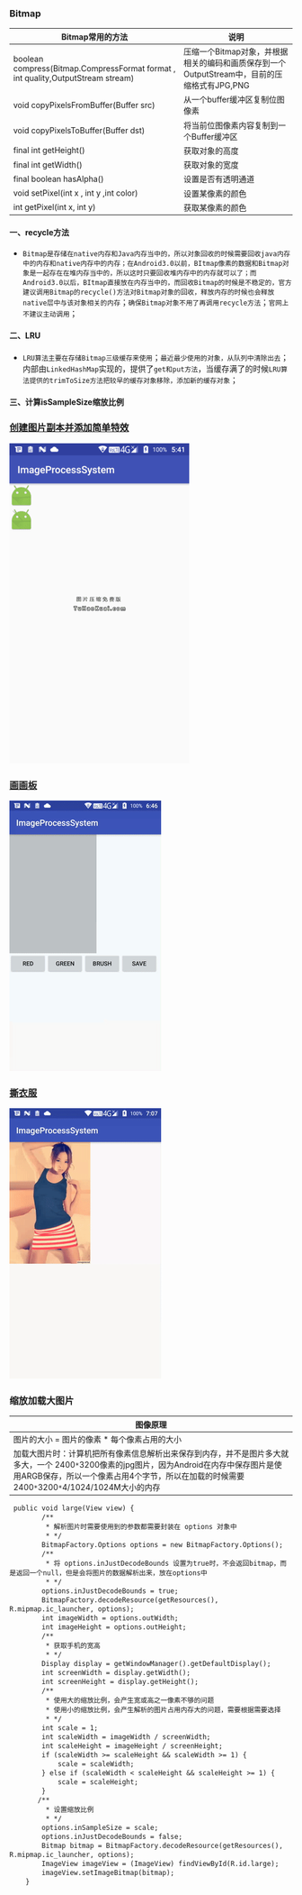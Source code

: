 ### Bitmap

|Bitmap常用的方法|说明|
|------|------|
|boolean compress(Bitmap.CompressFormat format , int quality,OutputStream stream)|压缩一个Bitmap对象，并根据相关的编码和画质保存到一个OutputStream中，目前的压缩格式有JPG,PNG|
|void copyPixelsFromBuffer(Buffer src)|从一个buffer缓冲区复制位图像素|
|void copyPixelsToBuffer(Buffer dst)|将当前位图像素内容复制到一个Buffer缓冲区|
|final int getHeight()|获取对象的高度|
|final int getWidth()|获取对象的宽度|
|final boolean hasAlpha()|设置是否有透明通道|
|void setPixel(int x , int y ,int color)|设置某像素的颜色|
|int getPixel(int x, int y)|获取某像素的颜色|

#### 一、recycle方法
+ `Bitmap是存储在native内存和Java内存当中的，所以对象回收的时候需要回收java内存中的内存和native内存中的内存；在Android3.0以前，BItmap像素的数据和Bitmap对象是一起存在在堆内存当中的，所以这时只要回收堆内存中的内存就可以了；而Android3.0以后，BItmap直接放在内存当中的，而回收Bitmap的时候是不稳定的，官方建议调用Bitmap的recycle()方法对Bitmap对象的回收，释放内存的时候也会释放native层中与该对象相关的内存`；`确保Bitmap对象不用了再调用recycle方法`；`官网上不建议主动调用`；
#### 二、LRU
+ `LRU算法主要在存储Bitmap三级缓存来使用`；`最近最少使用的对象，从队列中清除出去`；内部由`LinkedHashMap`实现的，提供了`get和put方法`，当缓存满了的时候`LRU算法提供的trimToSize方法把较早的缓存对象移除，添加新的缓存对象`；
#### 三、计算isSampleSize缩放比例

### [创建图片副本并添加简单特效](https://github.com/ningbaoqi/View/commit/ddc80446f38e874ce7f700af22268fa88e00eb44)
![image](https://github.com/ningbaoqi/View/blob/master/gif/pic1-29.jpg)
### [画画板](https://github.com/ningbaoqi/View/commit/4c140b1409c6b1b2e2bfb2ecff882ae60d39b1b1)
![image](https://github.com/ningbaoqi/View/blob/master/gif/pic1-30.jpg)
### [撕衣服](https://github.com/ningbaoqi/View/commit/b1edb672bc3487564a1b0f280425a07c9e8edbcb)
![image](https://github.com/ningbaoqi/View/blob/master/gif/pic1-31.jpg)

### 缩放加载大图片

|图像原理|
|------|
|图片的大小 = 图片的像素 * 每个像素占用的大小|
|加载大图片时：计算机把所有像素信息解析出来保存到内存，并不是图片多大就多大，一个 2400`*`3200像素的jpg图片，因为Android在内存中保存图片是使用ARGB保存，所以一个像素占用4个字节，所以在加载的时候需要 2400`*`3200`*`4/1024/1024M大小的内存|

```
 public void large(View view) {
        /**
         * 解析图片时需要使用到的参数都需要封装在 options 对象中
         * */
        BitmapFactory.Options options = new BitmapFactory.Options();
        /**
         * 将 options.inJustDecodeBounds 设置为true时，不会返回bitmap，而是返回一个null，但是会将图片的数据解析出来，放在options中
         * */
        options.inJustDecodeBounds = true;
        BitmapFactory.decodeResource(getResources(), R.mipmap.ic_launcher, options);
        int imageWidth = options.outWidth;
        int imageHeight = options.outHeight;
        /**
         * 获取手机的宽高
         * */
        Display display = getWindowManager().getDefaultDisplay();
        int screenWidth = display.getWidth();
        int screenHeight = display.getHeight();
        /**
         * 使用大的缩放比例，会产生宽或高之一像素不够的问题
         * 使用小的缩放比例，会产生解析的图片占用内存大的问题，需要根据需要选择
         * */
        int scale = 1;
        int scaleWidth = imageWidth / screenWidth;
        int scaleHeight = imageHeight / screenHeight;
        if (scaleWidth >= scaleHeight && scaleWidth >= 1) {
            scale = scaleWidth;
        } else if (scaleWidth < scaleHeight && scaleHeight >= 1) {
            scale = scaleHeight;
        }
       /**
         * 设置缩放比例
         * */
        options.inSampleSize = scale;
        options.inJustDecodeBounds = false;
        Bitmap bitmap = BitmapFactory.decodeResource(getResources(), R.mipmap.ic_launcher, options);
        ImageView imageView = (ImageView) findViewById(R.id.large);
        imageView.setImageBitmap(bitmap);
    }
```
